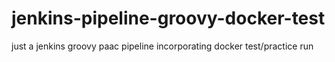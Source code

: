 # jenkins-pipeline-groovy-docker-test
just a jenkins groovy paac pipeline incorporating docker test/practice run
